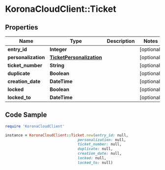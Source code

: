 # KoronaCloudClient::Ticket

## Properties

Name | Type | Description | Notes
------------ | ------------- | ------------- | -------------
**entry_id** | **Integer** |  | [optional] 
**personalization** | [**TicketPersonalization**](TicketPersonalization.md) |  | [optional] 
**ticket_number** | **String** |  | [optional] 
**duplicate** | **Boolean** |  | [optional] 
**creation_date** | **DateTime** |  | [optional] 
**locked** | **Boolean** |  | [optional] 
**locked_to** | **DateTime** |  | [optional] 

## Code Sample

```ruby
require 'KoronaCloudClient'

instance = KoronaCloudClient::Ticket.new(entry_id: null,
                                 personalization: null,
                                 ticket_number: null,
                                 duplicate: null,
                                 creation_date: null,
                                 locked: null,
                                 locked_to: null)
```


